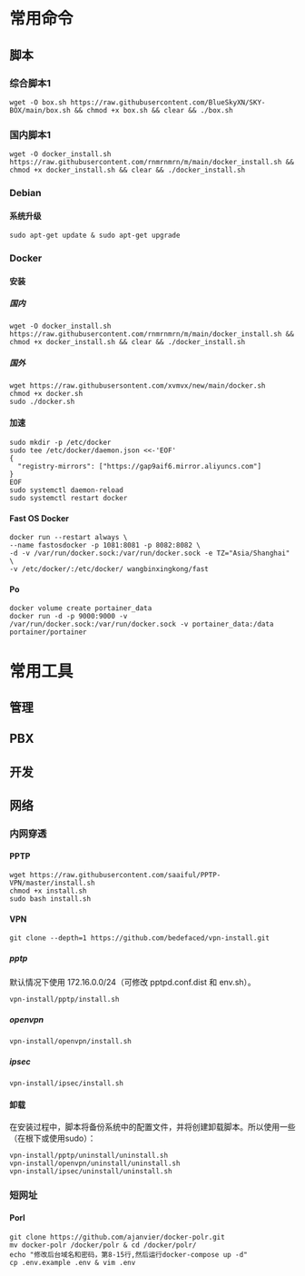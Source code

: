 # 常用命令
## 脚本
### 综合脚本1
```
wget -O box.sh https://raw.githubusercontent.com/BlueSkyXN/SKY-BOX/main/box.sh && chmod +x box.sh && clear && ./box.sh
```
### 国内脚本1
```
wget -O docker_install.sh https://raw.githubusercontent.com/rnmrnmrn/m/main/docker_install.sh && chmod +x docker_install.sh && clear && ./docker_install.sh
```
### Debian
#### 系统升级
```
sudo apt-get update & sudo apt-get upgrade
```
### Docker
#### 安装
##### 国内
```
wget -O docker_install.sh https://raw.githubusercontent.com/rnmrnmrn/m/main/docker_install.sh && chmod +x docker_install.sh && clear && ./docker_install.sh
```
##### 国外
```
wget https://raw.githubusersontent.com/xvmvx/new/main/docker.sh
chmod +x docker.sh
sudo ./docker.sh
```
#### 加速
```
sudo mkdir -p /etc/docker
sudo tee /etc/docker/daemon.json <<-'EOF'
{
  "registry-mirrors": ["https://gap9aif6.mirror.aliyuncs.com"]
}
EOF
sudo systemctl daemon-reload
sudo systemctl restart docker
```
#### Fast OS Docker
```
docker run --restart always \
--name fastosdocker -p 1081:8081 -p 8082:8082 \
-d -v /var/run/docker.sock:/var/run/docker.sock -e TZ="Asia/Shanghai" \
-v /etc/docker/:/etc/docker/ wangbinxingkong/fast
```
#### Po
```
docker volume create portainer_data
docker run -d -p 9000:9000 -v /var/run/docker.sock:/var/run/docker.sock -v portainer_data:/data portainer/portainer
```
# 常用工具
## 管理
## PBX
## 开发
## 网络
### 内网穿透
#### PPTP
```
wget https://raw.githubusercontent.com/saaiful/PPTP-VPN/master/install.sh
chmod +x install.sh
sudo bash install.sh
```


#### VPN
```
git clone --depth=1 https://github.com/bedefaced/vpn-install.git
```
##### pptp
默认情况下使用 172.16.0.0/24（可修改 pptpd.conf.dist 和 env.sh）。
```
vpn-install/pptp/install.sh
```
##### openvpn
```
vpn-install/openvpn/install.sh
```
##### ipsec
```
vpn-install/ipsec/install.sh
```
#### 卸载
在安装过程中，脚本将备份系统中的配置文件，并将创建卸载脚本。所以使用一些（在根下或使用sudo）：
```
vpn-install/pptp/uninstall/uninstall.sh
vpn-install/openvpn/uninstall/uninstall.sh
vpn-install/ipsec/uninstall/uninstall.sh
```
### 短网址
#### Porl
```
git clone https://github.com/ajanvier/docker-polr.git
mv docker-polr /docker/polr & cd /docker/polr/
echo "修改后台域名和密码，第8-15行,然后运行docker-compose up -d"
cp .env.example .env & vim .env
```
